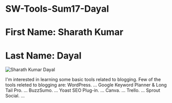 # SW-Tools-Sum17-Dayal

# First Name: Sharath Kumar 
# Last Name: Dayal

![Sharath Kumar Dayal](http://i65.tinypic.com/6hhshx.jpg)

I'm interested in learning some basic tools related to blogging.
Few of the tools releted to blogging are:
WordPress. ...
Google Keyword Planner & Long Tail Pro. ...
BuzzSumo. ...
Yoast SEO Plug-in. ...
Canva. ...
Trello. ...
Sprout Social. ...

